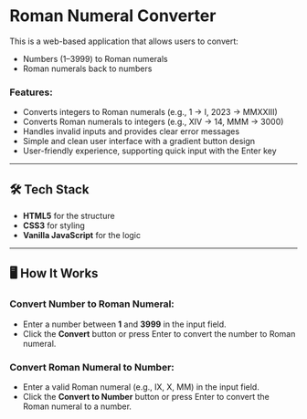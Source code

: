 # Roman Numeral Converter

This is a web-based application that allows users to convert:

- Numbers (1–3999) to Roman numerals
- Roman numerals back to numbers

### Features:
- Converts integers to Roman numerals (e.g., 1 → I, 2023 → MMXXIII)
- Converts Roman numerals to integers (e.g., XIV → 14, MMM → 3000)
- Handles invalid inputs and provides clear error messages
- Simple and clean user interface with a gradient button design
- User-friendly experience, supporting quick input with the Enter key

---

## 🛠️ Tech Stack
- **HTML5** for the structure
- **CSS3** for styling
- **Vanilla JavaScript** for the logic

---

## 🖥️ How It Works

### **Convert Number to Roman Numeral**:
- Enter a number between **1** and **3999** in the input field.
- Click the **Convert** button or press Enter to convert the number to Roman numeral.

### **Convert Roman Numeral to Number**:
- Enter a valid Roman numeral (e.g., IX, X, MM) in the input field.
- Click the **Convert to Number** button or press Enter to convert the Roman numeral to a number.

